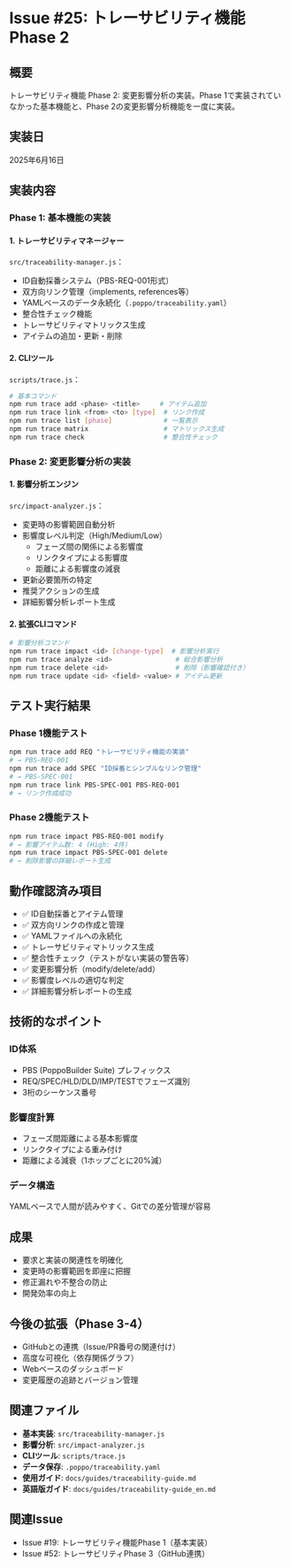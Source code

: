 # Issue #25: トレーサビリティ機能Phase 2

## 概要
トレーサビリティ機能 Phase 2: 変更影響分析の実装。Phase 1で実装されていなかった基本機能と、Phase 2の変更影響分析機能を一度に実装。

## 実装日
2025年6月16日

## 実装内容

### Phase 1: 基本機能の実装

#### 1. トレーサビリティマネージャー
`src/traceability-manager.js`：
- ID自動採番システム（PBS-REQ-001形式）
- 双方向リンク管理（implements, references等）
- YAMLベースのデータ永続化（`.poppo/traceability.yaml`）
- 整合性チェック機能
- トレーサビリティマトリックス生成
- アイテムの追加・更新・削除

#### 2. CLIツール
`scripts/trace.js`：
```bash
# 基本コマンド
npm run trace add <phase> <title>     # アイテム追加
npm run trace link <from> <to> [type]  # リンク作成
npm run trace list [phase]             # 一覧表示
npm run trace matrix                   # マトリックス生成
npm run trace check                    # 整合性チェック
```

### Phase 2: 変更影響分析の実装

#### 1. 影響分析エンジン
`src/impact-analyzer.js`：
- 変更時の影響範囲自動分析
- 影響度レベル判定（High/Medium/Low）
  - フェーズ間の関係による影響度
  - リンクタイプによる影響度
  - 距離による影響度の減衰
- 更新必要箇所の特定
- 推奨アクションの生成
- 詳細影響分析レポート生成

#### 2. 拡張CLIコマンド
```bash
# 影響分析コマンド
npm run trace impact <id> [change-type]  # 影響分析実行
npm run trace analyze <id>                # 総合影響分析
npm run trace delete <id>                 # 削除（影響確認付き）
npm run trace update <id> <field> <value> # アイテム更新
```

## テスト実行結果

### Phase 1機能テスト
```bash
npm run trace add REQ "トレーサビリティ機能の実装"
# → PBS-REQ-001
npm run trace add SPEC "ID採番とシンプルなリンク管理"
# → PBS-SPEC-001
npm run trace link PBS-SPEC-001 PBS-REQ-001
# → リンク作成成功
```

### Phase 2機能テスト
```bash
npm run trace impact PBS-REQ-001 modify
# → 影響アイテム数: 4 (High: 4件)
npm run trace impact PBS-SPEC-001 delete
# → 削除影響の詳細レポート生成
```

## 動作確認済み項目
- ✅ ID自動採番とアイテム管理
- ✅ 双方向リンクの作成と管理
- ✅ YAMLファイルへの永続化
- ✅ トレーサビリティマトリックス生成
- ✅ 整合性チェック（テストがない実装の警告等）
- ✅ 変更影響分析（modify/delete/add）
- ✅ 影響度レベルの適切な判定
- ✅ 詳細影響分析レポートの生成

## 技術的なポイント

### ID体系
- PBS (PoppoBuilder Suite) プレフィックス
- REQ/SPEC/HLD/DLD/IMP/TESTでフェーズ識別
- 3桁のシーケンス番号

### 影響度計算
- フェーズ間距離による基本影響度
- リンクタイプによる重み付け
- 距離による減衰（1ホップごとに20%減）

### データ構造
YAMLベースで人間が読みやすく、Gitでの差分管理が容易

## 成果
- 要求と実装の関連性を明確化
- 変更時の影響範囲を即座に把握
- 修正漏れや不整合の防止
- 開発効率の向上

## 今後の拡張（Phase 3-4）
- GitHubとの連携（Issue/PR番号の関連付け）
- 高度な可視化（依存関係グラフ）
- Webベースのダッシュボード
- 変更履歴の追跡とバージョン管理

## 関連ファイル
- **基本実装**: `src/traceability-manager.js`
- **影響分析**: `src/impact-analyzer.js`
- **CLIツール**: `scripts/trace.js`
- **データ保存**: `.poppo/traceability.yaml`
- **使用ガイド**: `docs/guides/traceability-guide.md`
- **英語版ガイド**: `docs/guides/traceability-guide_en.md`

## 関連Issue
- Issue #19: トレーサビリティ機能Phase 1（基本実装）
- Issue #52: トレーサビリティPhase 3（GitHub連携）